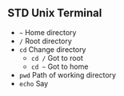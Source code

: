STD Unix Terminal
---

* `~` Home directory
* `/` Root directory
* `cd` Change directory
    * `cd /` Got to root
    * `cd ~` Got to home
* `pwd` Path of working directory
* `echo` Say
